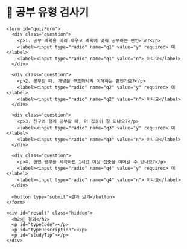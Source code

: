 <!DOCTYPE html>
<html lang="ko">
<head>
  <meta charset="UTF-8" />
  <meta name="viewport" content="width=device-width, initial-scale=1.0"/>
  <title>공부 유형 검사기</title>
  <link rel="stylesheet" href="style.css"/>
</head>
<body>
  <div class="container">
    <h1>📘 공부 유형 검사기</h1>

    <form id="quizForm">
      <div class="question">
        <p>1. 공부 계획을 미리 세우고 계획에 맞춰 공부하는 편인가요?</p>
        <label><input type="radio" name="q1" value="y" required> 예</label>
        <label><input type="radio" name="q1" value="n"> 아니요</label>
      </div>

      <div class="question">
        <p>2. 공부할 때, 개념을 구조화시켜 이해하는 편인가요?</p>
        <label><input type="radio" name="q2" value="y" required> 예</label>
        <label><input type="radio" name="q2" value="n"> 아니요</label>
      </div>

      <div class="question">
        <p>3. 친구와 함께 공부할 때, 더 집중이 잘 되나요?</p>
        <label><input type="radio" name="q3" value="y" required> 예</label>
        <label><input type="radio" name="q3" value="n"> 아니요</label>
      </div>

      <div class="question">
        <p>4. 한번 공부를 시작하면 1시간 이상 집중을 이어갈 수 있나요?</p>
        <label><input type="radio" name="q4" value="y" required> 예</label>
        <label><input type="radio" name="q4" value="n"> 아니요</label>
      </div>

      <button type="submit">결과 보기</button>
    </form>

    <div id="result" class="hidden">
      <h2>🎯 결과</h2>
      <p id="typeCode"></p>
      <p id="typeDescription"></p>
      <p id="studyTip"></p>
    </div>
  </div>
